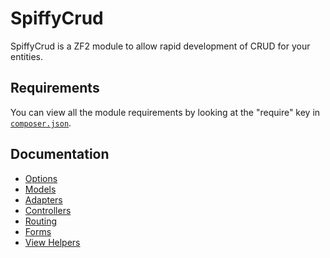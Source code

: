 # SpiffyCrud

SpiffyCrud is a ZF2 module to allow rapid development of CRUD for your entities.

## Requirements

You can view all the module requirements by looking at the "require" key in 
[`composer.json`](https://github.com/spiffyjr/spiffy-crud/blob/master/composer.json).

## Documentation

* [Options](https://github.com/spiffyjr/spiffy-crud/blob/master/doc/options.md)
* [Models](https://github.com/spiffyjr/spiffy-crud/blob/master/doc/models.md)
* [Adapters](https://github.com/spiffyjr/spiffy-crud/blob/master/doc/adapters.md)
* [Controllers](https://github.com/spiffyjr/spiffy-crud/blob/master/doc/controllers.md)
* [Routing](https://github.com/spiffyjr/spiffy-crud/blob/master/doc/routing.md)
* [Forms]((https://github.com/spiffyjr/spiffy-crud/blob/master/doc/forms.md))
* [View Helpers]((https://github.com/spiffyjr/spiffy-crud/blob/master/doc/view-helpers.md))

